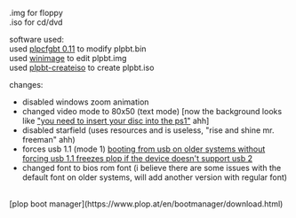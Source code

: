 .img for floppy
<br/>
.iso for cd/dvd

software used:
<br/>
used [plpcfgbt 0.11](https://download.plop.at/files/bootmngr/plpcfgbt-0.11.zip) to modify plpbt.bin
<br/>
used [winimage](http://www.winimage.com/download.htm) to edit plpbt.img
<br/>
used [plpbt-createiso](https://download.plop.at/files/bootmngr/plpbt-createiso.zip) to create plpbt.iso

changes:
- disabled windows zoom animation
- changed video mode to 80x50 (text mode) [now the background looks like ["you need to insert your disc into the ps1"](https://www.avid.wiki/File:PlayStation_(Disc_read_error,_SCPH-5502).png) ahh]
- disabled starfield (uses resources and is useless, "rise and shine mr. freeman" ahh)
- forces usb 1.1 (mode 1) [booting from usb on older systems without forcing usb 1.1 freezes plop if the device doesn't support usb 2](https://forum.plop.at/index.php?topic=1104.0)
- changed font to bios rom font (i believe there are some issues with the default font on older systems, will add another version with regular font)
<br/>
[plop boot manager](https://www.plop.at/en/bootmanager/download.html)
